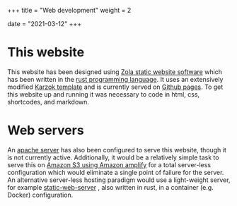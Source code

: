 +++
title = "Web development"
weight = 2

date = "2021-03-12"
+++

# This website
This website has been designed using <a href="https://www.getzola.org" target="_blank">Zola static website software</a>  which has been written in the <a href="https://www.rust-lang.org" target="_blank">rust programming language</a>. It uses an extensively modified <a href="https://fmatch.org/karzok" target="_blank">Karzok template</a> and is currently served on  <a href="https://pages.github.com" target="_blank">Github pages</a>.
To get this website up and running it was necessary to code in html, css, shortcodes, and markdown.




# Web servers
An  <a href="https://httpd.apache.org" target="_blank">apache server</a> has also been configured to serve this website, though it is not currently active. Additionally, it would be a relatively simple task to serve this on  <a href="https://docs.aws.amazon.com/AmazonS3/latest/userguide/WebsiteHosting.html" target="_blank">Amazon S3 using Amazon amplify</a>
for a total server-less configuration which would eliminate a single point of failure for the server. An alternative server-less hosting paradigm  would use a light-weight server, for example <a href="https://github.com/joseluisq/static-web-server" target="_blank">static-web-server</a> , also written in rust, in a container (e.g. Docker) configuration.



